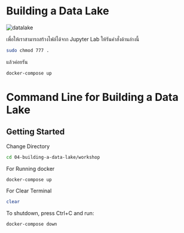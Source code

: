 # Building a Data Lake

![datalake](https://user-images.githubusercontent.com/111840507/201132530-96401979-8e10-4f8e-a6c8-cb5e09ac0bfb.jpg)

เพื่อให้เราสามารถสร้างไฟล์ได้จาก Jupyter Lab ให้รันคำสั่งด้านล่างนี้

```sh
sudo chmod 777 .
```

แล้วค่อยรัน

```sh
docker-compose up
```
# Command Line for Building a Data Lake

## Getting Started


Change Directory
```sh
cd 04-building-a-data-lake/workshop
```


For Running docker
```sh
docker-compose up
```


For Clear Terminal
```sh
clear
```

To shutdown, press Ctrl+C and run:

```sh
docker-compose down
```


